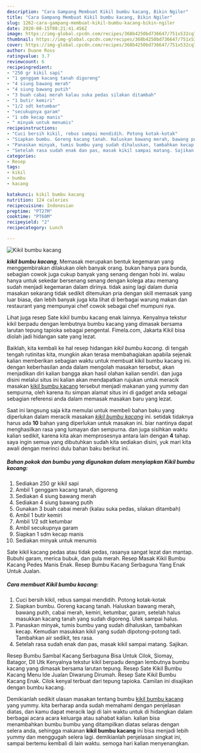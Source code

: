 ```yaml
---
description: "Cara Gampang Membuat Kikil bumbu kacang, Bikin Ngiler"
title: "Cara Gampang Membuat Kikil bumbu kacang, Bikin Ngiler"
slug: 1262-cara-gampang-membuat-kikil-bumbu-kacang-bikin-ngiler
date: 2020-08-15T08:21:41.456Z
image: https://img-global.cpcdn.com/recipes/368b4250bd736647/751x532cq70/kikil-bumbu-kacang-foto-resep-utama.jpg
thumbnail: https://img-global.cpcdn.com/recipes/368b4250bd736647/751x532cq70/kikil-bumbu-kacang-foto-resep-utama.jpg
cover: https://img-global.cpcdn.com/recipes/368b4250bd736647/751x532cq70/kikil-bumbu-kacang-foto-resep-utama.jpg
author: Duane Ross
ratingvalue: 3.7
reviewcount: 6
recipeingredient:
- "250 gr kikil sapi"
- "1 genggam kacang tanah digoreng"
- "4 siung bawang merah"
- "4 siung bawang putih"
- "3 buah cabai merah kalau suka pedas silakan ditambah"
- "1 butir kemiri"
- "1/2 sdt ketumbar"
- "secukupnya garam"
- "1 sdm kecap manis"
- " minyak untuk menumis"
recipeinstructions:
- "Cuci bersih kikil, rebus sampai mendidih. Potong kotak-kotak"
- "Siapkan bumbu. Goreng kacang tanah. Haluskan bawang merah, bawang putih, cabai merah, kemiri, ketumbar, garam, setelah halus masukkan kacang tanah yang sudah digoreng. Ulek sampai halus."
- "Panaskan minyak, tumis bumbu yang sudah dihaluskan, tambahkan kecap. Kemudian masukkan kikil yang sudah dipotong-potong tadi. Tambahkan air sedikit, tes rasa."
- "Setelah rasa sudah enak dan pas, masak kikil sampai matang. Sajikan."
categories:
- Resep
tags:
- kikil
- bumbu
- kacang

katakunci: kikil bumbu kacang 
nutrition: 124 calories
recipecuisine: Indonesian
preptime: "PT27M"
cooktime: "PT60M"
recipeyield: "2"
recipecategory: Lunch

---
```



![Kikil bumbu kacang](https://img-global.cpcdn.com/recipes/368b4250bd736647/751x532cq70/kikil-bumbu-kacang-foto-resep-utama.jpg)

<b><i>kikil bumbu kacang</i></b>, Memasak merupakan bentuk kegemaran yang menggembirakan dilakukan oleh banyak orang. bukan hanya para bunda, sebagian cowok juga cukup banyak yang senang dengan hobi ini. walau hanya untuk sekedar bersenang senang dengan kolega atau memang sudah menjadi kegemaran dalam dirinya. tidak asing lagi dalam dunia masakan sekarang tidak sedikit ditemukan pria dengan skill memasak yang luar biasa, dan lebih banyak juga kita lihat di berbagai warung makan dan restaurant yang mempunyai chef cowok sebagai chef mumpuni nya.

Lihat juga resep Sate kikil bumbu kacang enak lainnya. Kenyalnya tekstur kikil berpadu dengan lembutnya bumbu kacang yang dimasak bersama larutan tepung tapioka sebagai pengental. Fimela.com, Jakarta Kikil bisa diolah jadi hidangan sate yang lezat.

Baiklah, kita kembali ke hal resep hidangan <i>kikil bumbu kacang</i>. di tengah tengah rutinitas kita, mungkin akan terasa membahagiakan apabila sejenak kalian memberikan sebagian waktu untuk membuat kikil bumbu kacang ini. dengan keberhasilan anda dalam mengolah masakan tersebut, akan menjadikan diri kalian bangga akan hasil olahan kalian sendiri. dan juga disini melalui situs ini kalian akan mendapatkan rujukan untuk meracik masakan <u>kikil bumbu kacang</u> tersebut menjadi makanan yang yummy dan sempurna, oleh karena itu simpan alamat situs ini di gadget anda sebagai sebagian referensi anda dalam memasak masakan baru yang lezat.


Saat ini langsung saja kita memulai untuk membeli bahan baku yang diperlukan dalam meracik masakan <u><i>kikil bumbu kacang</i></u> ini. setidak tidaknya harus ada <b>10</b> bahan yang diperlukan untuk masakan ini. biar nantinya dapat menghasilkan rasa yang lumayan dan sempurna. dan juga sisihkan waktu kalian sedikit, karena kita akan memprosesnya antara lain dengan <b>4</b> tahap. saya ingin semua yang dibutuhkan sudah kita sediakan disini, yuk mari kita awali dengan merinci dulu bahan baku berikut ini.

<!--inarticleads1-->

##### Bahan pokok dan bumbu yang digunakan dalam menyiapkan Kikil bumbu kacang:

1. Sediakan 250 gr kikil sapi
1. Ambil 1 genggam kacang tanah, digoreng
1. Sediakan 4 siung bawang merah
1. Sediakan 4 siung bawang putih
1. Gunakan 3 buah cabai merah (kalau suka pedas, silakan ditambah)
1. Ambil 1 butir kemiri
1. Ambil 1/2 sdt ketumbar
1. Ambil secukupnya garam
1. Siapkan 1 sdm kecap manis
1. Sediakan  minyak untuk menumis


Sate kikil kacang pedas atau tidak pedas, rasanya sangat lezat dan mantap. Bubuhi garam, merica bubuk, dan gula merah. Resep Masak Kikil Bumbu Kacang Pedes Manis Enak. Resep Bumbu Kacang Serbaguna Yang Enak Untuk Jualan. 

<!--inarticleads2-->

##### Cara membuat Kikil bumbu kacang:

1. Cuci bersih kikil, rebus sampai mendidih. Potong kotak-kotak
1. Siapkan bumbu. Goreng kacang tanah. Haluskan bawang merah, bawang putih, cabai merah, kemiri, ketumbar, garam, setelah halus masukkan kacang tanah yang sudah digoreng. Ulek sampai halus.
1. Panaskan minyak, tumis bumbu yang sudah dihaluskan, tambahkan kecap. Kemudian masukkan kikil yang sudah dipotong-potong tadi. Tambahkan air sedikit, tes rasa.
1. Setelah rasa sudah enak dan pas, masak kikil sampai matang. Sajikan.


Resep Bumbu Sambal Kacang Serbaguna Bisa Untuk Cilok, Siomay, Batagor, Dll Utk Kenyalnya tekstur kikil berpadu dengan lembutnya bumbu kacang yang dimasak bersama larutan tepung. Resep Sate Kikil Bumbu Kacang Menu Ide Jualan Diwarung Dirumah. Resep Sate Kikil Bumbu Kacang Enak. Cilok kenyal terbuat dari tepung tapioka. Camilan ini disajikan dengan bumbu kacang. 

Demikianlah sedikit ulasan masakan tentang bumbu <u>kikil bumbu kacang</u> yang yummy. kita berharap anda sudah memahami dengan penjelasan diatas, dan kamu dapat meracik lagi di lain waktu untuk di hidangkan dalam berbagai acara acara keluarga atau sahabat kalian. kalian bisa menambahkan bumbu bumbu yang ditampilkan diatas selaras dengan selera anda, sehingga makanan <b>kikil bumbu kacang</b> ini bisa menjadi lebih yummy dan menggugah selera lagi. demikianlah penjelasan singkat ini, sampai bertemu kembali di lain waktu. semoga hari kalian menyenangkan.
